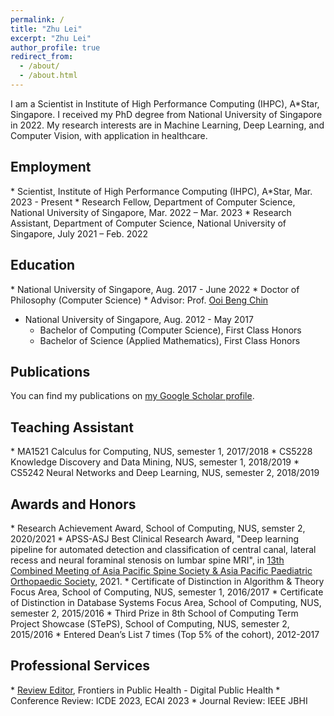```yaml
---
permalink: /
title: "Zhu Lei"
excerpt: "Zhu Lei"
author_profile: true
redirect_from: 
  - /about/
  - /about.html
---
```


I am a Scientist in Institute of High Performance Computing (IHPC), A\*Star, Singapore. I received my PhD degree from National University of Singapore in 2022. My research interests are in Machine Learning, Deep Learning, and Computer Vision, with application in healthcare.


<h2>Employment</h2>
* Scientist, Institute of High Performance Computing (IHPC), A*Star, Mar. 2023 - Present
* Research Fellow, Department of Computer Science, National University of Singapore, Mar. 2022 – Mar. 2023
* Research Assistant, Department of Computer Science, National University of Singapore, July 2021 – Feb. 2022


<h2>Education</h2>
* National University of Singapore, Aug. 2017 - June 2022
  * Doctor of Philosophy (Computer Science)
  * Advisor: Prof. <a href="https://www.comp.nus.edu.sg/~ooibc/">Ooi Beng Chin</a>

* National University of Singapore, Aug. 2012 - May 2017
  * Bachelor of Computing (Computer Science), First Class Honors
  * Bachelor of Science (Applied Mathematics), First Class Honors 


<h2>Publications</h2>
  You can find my publications on <a href="https://scholar.google.com/citations?hl=en&user=7sbImykAAAAJ">my Google Scholar profile</a>.


<h2>Teaching Assistant</h2>
  * MA1521 Calculus for Computing, NUS, semester 1, 2017/2018
  * CS5228 Knowledge Discovery and Data Mining, NUS, semester 1, 2018/2019
  * CS5242 Neural Networks and Deep Learning, NUS, semester 2, 2018/2019


<h2>Awards and Honors</h2>
  * Research Achievement Award, School of Computing, NUS, semster 2, 2020/2021
  * APSS-ASJ Best Clinical Research Award, "Deep learning pipeline for automated detection and classification of central canal, lateral recess and neural foraminal stenosis on lumbar spine MRI", in <a href="http://www.congre.co.jp/apss-appos2021/contents/award.html">13th Combined Meeting of Asia Pacific Spine Society & Asia Pacific Paediatric Orthopaedic Society</a>, 2021.
  * Certificate of Distinction in Algorithm & Theory Focus Area, School of Computing, NUS, semester 1, 2016/2017
  * Certificate of Distinction in Database Systems Focus Area, School of Computing, NUS, semester 2, 2015/2016
  * Third Prize in 8th School of Computing Term Project Showcase (STePS), School of Computing, NUS, semester 2, 2015/2016
  * Entered Dean’s List 7 times (Top 5% of the cohort), 2012-2017


<h2>Professional Services</h2>
  * <a href="https://loop.frontiersin.org/people/1634408/overview">Review Editor</a>, Frontiers in Public Health - Digital Public Health
  * Conference Review: ICDE 2023, ECAI 2023
  * Journal Review: IEEE JBHI
  